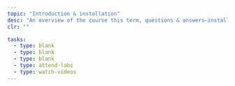 ```yaml
---
topic: "Introduction & installation"
desc: "An overview of the course this term, questions & answers—installation of the necessary tools."
clr: ""

tasks:
  - type: blank
  - type: blank
  - type: blank
  - type: attend-labs
  - type: watch-videos
---
```

